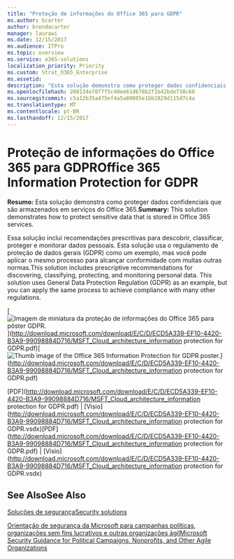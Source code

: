 ```yaml
---
title: "Proteção de informações do Office 365 para GDPR"
ms.author: bcarter
author: brendacarter
manager: laurawi
ms.date: 12/15/2017
ms.audience: ITPro
ms.topic: overview
ms.service: o365-solutions
localization_priority: Priority
ms.custom: Strat_O365_Enterprise
ms.assetid: 
description: "Esta solução demonstra como proteger dados confidenciais que são armazenados em serviços do Office 365."
ms.openlocfilehash: 208134e78f7f5c40ee61d678b2f1b42bde738c68
ms.sourcegitcommit: c5a12b35a475ef4a5a80085e1bb2829d115d7c4a
ms.translationtype: MT
ms.contentlocale: pt-BR
ms.lasthandoff: 12/15/2017
---
```

# <a name="office-365-information-protection-for-gdpr"></a><span data-ttu-id="74450-103">Proteção de informações do Office 365 para GDPR</span><span class="sxs-lookup"><span data-stu-id="74450-103">Office 365 Information Protection for GDPR</span></span>

 <span data-ttu-id="74450-104">**Resumo:** Esta solução demonstra como proteger dados confidenciais que são armazenados em serviços do Office 365.</span><span class="sxs-lookup"><span data-stu-id="74450-104">**Summary:** This solution demonstrates how to protect sensitive data that is stored in Office 365 services.</span></span>
  
<span data-ttu-id="74450-p101">Essa solução inclui recomendações prescritivas para descobrir, classificar, proteger e monitorar dados pessoais. Esta solução usa o regulamento de proteção de dados gerais (GDPR) como um exemplo, mas você pode aplicar o mesmo processo para alcançar conformidade com muitas outras normas.</span><span class="sxs-lookup"><span data-stu-id="74450-p101">This solution includes prescriptive recommendations for discovering, classifying, protecting, and monitoring personal data. This solution uses General Data Protection Regulation (GDPR) as an example, but you can apply the same process to achieve compliance with many other regulations.</span></span>

<span data-ttu-id="74450-107">[![Imagem de miniatura da proteção de informações do Office 365 para pôster GDPR.](images/InfoProtectGDPR_Poster/o365infoprotectforgdpr_thumb.png)](http://download.microsoft.com/download/E/C/D/ECD5A339-EF10-4420-B3A9-99098884D716/MSFT_Cloud_architecture_information protection for GDPR.pdf)</span><span class="sxs-lookup"><span data-stu-id="74450-107">[![Thumb image of the Office 365 Information Protection for GDPR poster.](images/InfoProtectGDPR_Poster/o365infoprotectforgdpr_thumb.png)](http://download.microsoft.com/download/E/C/D/ECD5A339-EF10-4420-B3A9-99098884D716/MSFT_Cloud_architecture_information protection for GDPR.pdf)</span></span>
  
<span data-ttu-id="74450-108">[PDF](http://download.microsoft.com/download/E/C/D/ECD5A339-EF10-4420-B3A9-99098884D716/MSFT_Cloud_architecture_information protection for GDPR.pdf)  | [Visio](http://download.microsoft.com/download/E/C/D/ECD5A339-EF10-4420-B3A9-99098884D716/MSFT_Cloud_architecture_information protection for GDPR.vsdx)</span><span class="sxs-lookup"><span data-stu-id="74450-108">[PDF](http://download.microsoft.com/download/E/C/D/ECD5A339-EF10-4420-B3A9-99098884D716/MSFT_Cloud_architecture_information protection for GDPR.pdf)  | [Visio](http://download.microsoft.com/download/E/C/D/ECD5A339-EF10-4420-B3A9-99098884D716/MSFT_Cloud_architecture_information protection for GDPR.vsdx)</span></span>
  

## <a name="see-also"></a><span data-ttu-id="74450-109">See Also</span><span class="sxs-lookup"><span data-stu-id="74450-109">See Also</span></span>

[<span data-ttu-id="74450-110">Soluções de segurança</span><span class="sxs-lookup"><span data-stu-id="74450-110">Security solutions</span></span>](security-solutions.md)
  
[<span data-ttu-id="74450-111">Orientação de segurança da Microsoft para campanhas políticas, organizações sem fins lucrativos e outras organizações ágil</span><span class="sxs-lookup"><span data-stu-id="74450-111">Microsoft Security Guidance for Political Campaigns, Nonprofits, and Other Agile Organizations</span></span>](microsoft-security-guidance-for-political-campaigns-nonprofits-and-other-agile-o.md)





